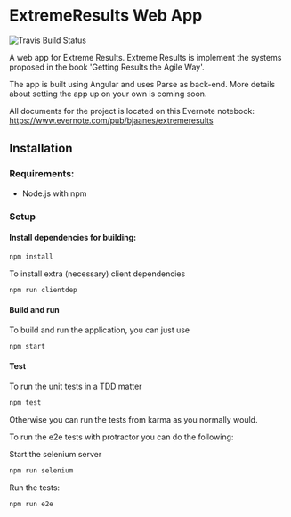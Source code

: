 # ExtremeResults Web App

![Travis Build Status](https://travis-ci.org/bjaanes/ExtremeResults-WebApp.svg?branch=master)

A web app for Extreme Results.
Extreme Results is implement the systems proposed in the book 'Getting Results the Agile Way'.

The app is built using Angular and uses Parse as back-end.
More details about setting the app up on your own is coming soon.

All documents for the project is located on this Evernote notebook:
https://www.evernote.com/pub/bjaanes/extremeresults


## Installation

### Requirements:

* Node.js with npm

### Setup

#### Install dependencies for building:
```bash
npm install
```

To install extra (necessary) client dependencies
```bash
npm run clientdep
```


#### Build and run

To build and run the application, you can just use
```bash
npm start
```


#### Test

To run the unit tests in a TDD matter
```bash
npm test
```

Otherwise you can run the tests from karma as you normally would.


To run the e2e tests with protractor you can do the following:

Start the selenium server
```bash
npm run selenium
```

Run the tests:
```bash
npm run e2e
```

